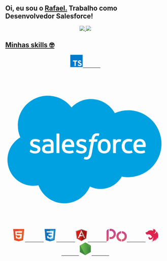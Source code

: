 ## Oi, eu sou o <a href="https://github.com/eairafao">Rafael.</a> Trabalho como Desenvolvedor Salesforce!

<div align="center">
  <a href="https://github.com/eairafao">
  <img height="160em" src="https://github-readme-stats.vercel.app/api?username=eairafao&show_icons=true&theme=dark&include_all_commits=true&count_private=true"/>
  <img height="160em" src="https://github-readme-stats.vercel.app/api/top-langs/?username=eairafao&layout=compact&langs_count=7&theme=dark"/>
</div>
  
 ## Minhas skills :nerd_face:
  <div align="center">
  <img height="40" src="https://raw.githubusercontent.com/devicons/devicon/master/icons/typescript/typescript-plain.svg">
  &nbsp;&nbsp;&nbsp;&nbsp;&nbsp;&nbsp;&nbsp;&nbsp;&nbsp;&nbsp;&nbsp;&nbsp;&nbsp;
    <svg xmlns="http://www.w3.org/2000/svg" viewBox="0 0 128 128"><path fill="#00A1E0" d="M53.01 31.44c3.98-4.14 9.51-6.71 15.64-6.71 8.14 0 15.24 4.54 19.02 11.28a26.26 26.26 0 0110.75-2.29c14.68 0 26.58 12.01 26.58 26.81 0 14.81-11.9 26.82-26.58 26.82-1.79 0-3.54-.18-5.24-.52-3.33 5.94-9.68 9.95-16.96 9.95-3.05 0-5.93-.7-8.5-1.96-3.38 7.94-11.24 13.51-20.41 13.51-9.55 0-17.68-6.04-20.8-14.51-1.36.29-2.78.44-4.23.44-11.37 0-20.58-9.31-20.58-20.79 0-7.7 4.14-14.42 10.29-18.01a23.727 23.727 0 01-1.97-9.51c0-13.21 10.72-23.92 23.95-23.92 7.76-.01 14.67 3.69 19.04 9.41"/><path fill="#FFF" d="M19.56 66.78c-.08.2.03.24.05.28.23.17.47.29.7.43 1.26.67 2.44.86 3.69.86 2.53 0 4.1-1.35 4.1-3.51v-.04c0-2-1.77-2.73-3.44-3.25l-.22-.07c-1.25-.41-2.34-.76-2.34-1.58v-.04c0-.71.63-1.23 1.61-1.23 1.09 0 2.38.36 3.21.82 0 0 .24.16.33-.08.05-.13.47-1.26.51-1.38.05-.13-.04-.23-.12-.28-.95-.58-2.26-.97-3.62-.97h-.25c-2.31 0-3.93 1.4-3.93 3.4v.04c0 2.11 1.78 2.8 3.45 3.28l.27.08c1.22.37 2.27.7 2.27 1.55v.04c0 .78-.68 1.37-1.78 1.37-.43 0-1.79-.01-3.26-.94-.18-.1-.28-.18-.42-.26-.07-.05-.25-.12-.33.11l-.48 1.37zM56.59 66.78c-.08.2.03.24.05.28.23.17.47.29.7.43 1.26.67 2.44.86 3.69.86 2.53 0 4.1-1.35 4.1-3.51v-.04c0-2-1.77-2.73-3.44-3.25l-.22-.07c-1.25-.41-2.34-.76-2.34-1.58v-.04c0-.71.63-1.23 1.61-1.23 1.09 0 2.38.36 3.21.82 0 0 .24.16.33-.08.05-.13.47-1.26.51-1.38.05-.13-.04-.23-.12-.28-.95-.58-2.26-.97-3.62-.97h-.25c-2.31 0-3.93 1.4-3.93 3.4v.04c0 2.11 1.78 2.8 3.45 3.28l.27.08c1.22.37 2.27.7 2.27 1.55v.04c0 .78-.68 1.37-1.78 1.37-.43 0-1.79-.01-3.26-.94-.18-.1-.28-.18-.42-.26-.05-.03-.26-.11-.33.11l-.48 1.37zM81.86 62.54c0 1.22-.23 2.19-.68 2.87-.44.67-1.12 1-2.05 1-.94 0-1.61-.33-2.05-1-.44-.68-.67-1.65-.67-2.87 0-1.22.22-2.18.67-2.86.44-.67 1.11-.99 2.05-.99.94 0 1.61.32 2.06.99.44.67.67 1.63.67 2.86m2.11-2.27c-.21-.7-.53-1.32-.96-1.83a4.53 4.53 0 00-1.62-1.23c-.64-.3-1.41-.45-2.26-.45-.86 0-1.62.15-2.26.45-.65.3-1.19.72-1.62 1.23-.43.52-.75 1.13-.96 1.83-.21.7-.31 1.46-.31 2.27s.1 1.57.31 2.27.53 1.32.96 1.83c.43.52.98.93 1.62 1.22.65.29 1.41.44 2.26.44.86 0 1.62-.15 2.26-.44.64-.29 1.19-.71 1.62-1.22.43-.51.75-1.13.96-1.83.21-.7.31-1.46.31-2.27s-.1-1.58-.31-2.27M101.31 66.08c-.07-.21-.27-.13-.27-.13-.31.12-.63.23-.98.28-.35.05-.74.08-1.16.08-1.02 0-1.83-.3-2.42-.9-.58-.6-.91-1.57-.91-2.89 0-1.2.29-2.1.81-2.78.51-.68 1.3-1.03 2.34-1.03.87 0 1.54.1 2.23.32 0 0 .17.07.25-.15.18-.51.32-.88.52-1.44.06-.16-.08-.23-.13-.25-.27-.11-.92-.28-1.41-.35-.46-.07-.99-.11-1.58-.11-.89 0-1.68.15-2.35.45-.67.3-1.25.71-1.7 1.23a5.3 5.3 0 00-1.03 1.83c-.23.7-.34 1.46-.34 2.27 0 1.75.47 3.17 1.41 4.2.93 1.04 2.34 1.57 4.17 1.57 1.08 0 2.19-.22 2.99-.53 0 0 .15-.07.09-.25l-.53-1.42zM105.01 61.36c.1-.68.29-1.25.58-1.69.44-.67 1.1-1.04 2.04-1.04s1.56.37 2 1.04c.3.44.42 1.03.47 1.69h-5.09zm7.1-1.49c-.18-.68-.62-1.36-.92-1.67-.46-.5-.91-.84-1.36-1.03a5.2 5.2 0 00-2.05-.41c-.89 0-1.7.15-2.36.46-.66.31-1.21.73-1.65 1.26-.43.52-.76 1.15-.97 1.85-.21.7-.31 1.47-.31 2.28 0 .82.11 1.59.32 2.28.22.7.57 1.31 1.04 1.82.47.51 1.07.91 1.8 1.19.72.28 1.59.42 2.59.42 2.06-.01 3.15-.47 3.6-.71.08-.04.15-.12.06-.34l-.47-1.31c-.07-.19-.27-.12-.27-.12-.51.19-1.24.53-2.93.53-1.11 0-1.93-.33-2.44-.84-.53-.52-.79-1.29-.83-2.38l7.15.01s.19 0 .21-.19c.01-.1.25-1.49-.21-3.1zM47.77 61.36c.1-.68.29-1.25.58-1.69.44-.67 1.1-1.04 2.04-1.04s1.56.37 2 1.04c.29.44.42 1.03.47 1.69h-5.09zm7.11-1.49c-.18-.68-.62-1.36-.91-1.67-.46-.5-.91-.84-1.36-1.03a5.2 5.2 0 00-2.05-.41c-.89 0-1.7.15-2.36.46-.66.31-1.21.73-1.65 1.26-.43.52-.76 1.15-.97 1.85-.21.7-.31 1.47-.31 2.28 0 .82.11 1.59.32 2.28.22.7.57 1.31 1.04 1.82.47.51 1.07.91 1.8 1.19.72.28 1.59.42 2.59.42 2.06-.01 3.15-.47 3.6-.71.08-.04.15-.12.06-.34l-.47-1.31c-.07-.19-.27-.12-.27-.12-.51.19-1.24.53-2.93.53-1.11 0-1.93-.33-2.44-.84-.53-.52-.79-1.29-.83-2.38l7.15.01s.19 0 .21-.19c0-.1.24-1.49-.22-3.1zM32.32 66.04c-.28-.22-.32-.28-.41-.42-.14-.22-.21-.53-.21-.93 0-.63.21-1.08.64-1.38-.01 0 .61-.54 2.07-.52 1.02.01 1.94.17 1.94.17v3.25s-.91.19-1.93.26c-1.46.08-2.1-.43-2.1-.43m2.85-5.02c-.29-.02-.67-.03-1.12-.03-.61 0-1.2.08-1.76.23-.56.15-1.06.38-1.49.69-.43.31-.78.71-1.04 1.18-.25.47-.38 1.03-.38 1.65 0 .63.11 1.18.33 1.63.22.45.53.83.93 1.12.4.29.89.5 1.46.63.56.13 1.2.19 1.89.19.73 0 1.46-.06 2.17-.18.7-.12 1.56-.29 1.8-.35s.5-.13.5-.13c.18-.04.16-.23.16-.23v-6.54c0-1.43-.38-2.5-1.14-3.15-.75-.66-1.85-.99-3.28-.99-.54 0-1.4.07-1.91.18 0 0-1.56.3-2.2.8 0 0-.14.09-.06.28l.51 1.36c.06.18.23.12.23.12s.05-.02.12-.06c1.38-.75 3.11-.73 3.11-.73.77 0 1.37.15 1.77.46.39.3.59.75.59 1.7v.3c-.63-.08-1.19-.13-1.19-.13M92.81 57.34a.201.201 0 00-.11-.26c-.12-.05-.73-.18-1.2-.21-.9-.05-1.4.1-1.84.3-.44.2-.93.52-1.21.89v-.87c0-.12-.09-.22-.21-.22h-1.83c-.12 0-.21.1-.21.22v10.66c0 .12.1.22.22.22h1.88c.12 0 .22-.1.22-.22v-5.33c0-.71.08-1.43.24-1.88.15-.44.37-.8.63-1.05s.56-.43.88-.53c.33-.1.7-.14.96-.14.37 0 .79.1.79.1.14.02.21-.07.26-.19.11-.32.46-1.3.53-1.49"/><path fill="#FFF" d="M75.18 52.4c-.23-.07-.44-.12-.71-.17-.27-.05-.6-.07-.97-.07-1.29 0-2.31.37-3.03 1.09-.71.72-1.19 1.81-1.44 3.24l-.09.48h-1.62s-.2-.01-.24.21l-.27 1.49c-.02.14.04.23.23.23h1.58l-1.6 8.94c-.12.72-.27 1.31-.43 1.76-.16.44-.31.77-.5 1.02-.18.23-.35.4-.65.5-.25.08-.53.12-.84.12-.17 0-.4-.03-.57-.06-.17-.03-.26-.07-.39-.12 0 0-.18-.07-.26.11-.06.15-.48 1.31-.53 1.45-.05.14.02.25.11.29.21.07.37.12.65.19.4.09.73.1 1.05.1.66 0 1.26-.09 1.75-.27.5-.18.93-.5 1.32-.92.42-.46.68-.94.93-1.6.25-.65.46-1.46.63-2.4l1.61-9.11h2.35s.2.01.24-.21l.27-1.49c.02-.14-.04-.23-.23-.23h-2.29c.01-.05.12-.86.38-1.61.11-.32.32-.58.5-.76.18-.18.38-.3.6-.37.23-.07.48-.11.77-.11.21 0 .43.02.59.06.22.05.31.07.37.09.23.07.27 0 .31-.11l.55-1.5c.06-.17-.08-.24-.13-.26M43.26 67.85c0 .12-.09.22-.21.22h-1.9c-.12 0-.2-.1-.2-.22V52.6c0-.12.08-.22.2-.22h1.9c.12 0 .21.1.21.22v15.25z"/></svg>
  <img  height="40" src="https://raw.githubusercontent.com/devicons/devicon/master/icons/html5/html5-original.svg">
  &nbsp;&nbsp;&nbsp;&nbsp;&nbsp;&nbsp;&nbsp;&nbsp;&nbsp;&nbsp;&nbsp;&nbsp;&nbsp;
  <img  height="40" src="https://raw.githubusercontent.com/devicons/devicon/master/icons/css3/css3-original.svg">
  &nbsp;&nbsp;&nbsp;&nbsp;&nbsp;&nbsp;&nbsp;&nbsp;&nbsp;&nbsp;&nbsp;&nbsp;&nbsp;
  <img height="40"  src="https://raw.githubusercontent.com/devicons/devicon/master/icons/angularjs/angularjs-original.svg">
  &nbsp;&nbsp;&nbsp;&nbsp;&nbsp;&nbsp;&nbsp;&nbsp;&nbsp;&nbsp;&nbsp;&nbsp;&nbsp;
  <img height="40" src="https://raw.githubusercontent.com/po-ui/po-angular/master/docs/assets/po-logos/po_color.svg">
  &nbsp;&nbsp;&nbsp;&nbsp;&nbsp;&nbsp;&nbsp;&nbsp;&nbsp;&nbsp;&nbsp;&nbsp;&nbsp;
  <img height="40"src="https://raw.githubusercontent.com/devicons/devicon/master/icons/nestjs/nestjs-plain.svg">
  &nbsp;&nbsp;&nbsp;&nbsp;&nbsp;&nbsp;&nbsp;&nbsp;&nbsp;&nbsp;&nbsp;&nbsp;&nbsp;
  <img height="40"src="https://raw.githubusercontent.com/devicons/devicon/master/icons/nodejs/nodejs-original.svg">
  &nbsp;&nbsp;&nbsp;&nbsp;&nbsp;&nbsp;&nbsp;&nbsp;&nbsp;&nbsp;&nbsp;&nbsp;&nbsp;

   
 </div>
